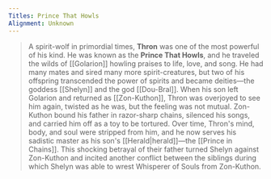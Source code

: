 ```yaml
---
Titles: Prince That Howls
Alignment: Unknown
---
```


> A spirit-wolf in primordial times, **Thron** was one of the most powerful of his kind.  He was known as the **Prince That Howls**, and he traveled the wilds of [[Golarion]] howling praises to life, love, and song. He had many mates and sired many more spirit-creatures, but two of his offspring transcended the power of spirits and became deities—the goddess [[Shelyn]] and the god [[Dou-Bral]].
> When his son left Golarion and returned as [[Zon-Kuthon]], Thron was overjoyed to see him again, twisted as he was, but the feeling was not mutual. Zon-Kuthon bound his father in razor-sharp chains, silenced his songs, and carried him off as a toy to be tortured. Over time, Thron's mind, body, and soul were stripped from him, and he now serves his sadistic master as his son's [[Herald|herald]]—the [[Prince in Chains]]. This shocking betrayal of their father turned Shelyn against Zon-Kuthon and incited another conflict between the siblings during which Shelyn was able to wrest Whisperer of Souls from Zon-Kuthon.







